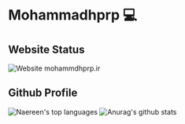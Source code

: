 # Mohammadhprp 💻

## Website Status

![Website mohammdhprp.ir](https://img.shields.io/website-up-down-green-red/http/mohammadhprp.ir.svg)

## Github Profile

![Naereen's top languages](https://github-readme-stats.vercel.app/api/top-langs/?username=mohammadhprp) ![Anurag's github stats](https://github-readme-stats.vercel.app/api?username=mohammadhprp)
